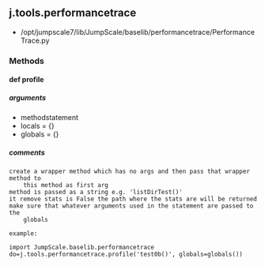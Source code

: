 ## j.tools.performancetrace

- /opt/jumpscale7/lib/JumpScale/baselib/performancetrace/PerformanceTrace.py

### Methods

    

#### def profile 

##### arguments

- methodstatement
- locals = \{\}
- globals = \{\}

##### comments

```
create a wrapper method which has no args and then pass that wrapper method to
    this method as first arg
method is passed as a string e.g. 'listDirTest()'
it remove stats is False the path where the stats are will be returned
make sure that whatever arguments used in the statement are passed to the
    globals

example:

import JumpScale.baselib.performancetrace
do=j.tools.performancetrace.profile('test0b()', globals=globals())

```

